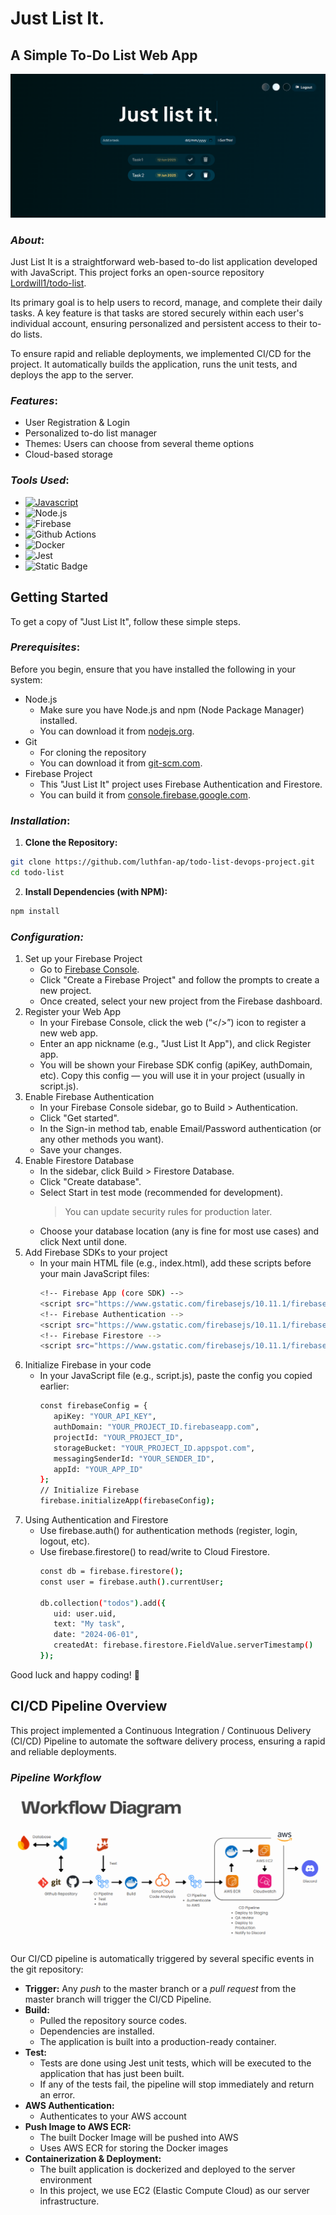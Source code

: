 # Just List It.

## A Simple To-Do List Web App

![Just List It. Landing Page](images/landing-page.png)

### *About*:
Just List It is a straightforward web-based to-do list application developed with JavaScript. This project forks an open-source repository [Lordwill1/todo-list](https://github.com/Lordwill1/todo-list).

Its primary goal is to help users to record, manage, and complete their daily tasks. A key feature is that tasks are stored securely within each user's individual account, ensuring personalized and persistent access to their to-do lists.

To ensure rapid and reliable deployments, we implemented CI/CD for the project. It automatically builds the application, runs the unit tests, and deploys the app to the server.

### *Features*:
* User Registration & Login
* Personalized to-do list manager
* Themes: Users can choose from several theme options
* Cloud-based storage

### *Tools Used*:
* [![Javascript](https://img.shields.io/badge/Javascript-FFFFFF?style=for-the-badge&logo=javascript&logoColor=%23FFFFFF&color=F7DF1E&link=https%3A%2F%2Fwww.javascript.com%2F)](https://www.javascript.com/)
* ![Node.js](https://img.shields.io/badge/Node.js-013b01?style=for-the-badge&logo=nodedotjs&logoColor=%23339933&labelColor=FFFFFF&link=https%3A%2F%2Fnodejs.org%2Fen)
* ![Firebase](https://img.shields.io/badge/Firebase%20(Authentication%20%26%20Firestore)-303030?style=for-the-badge&logo=firebase&logoColor=DD2C00&labelColor=FFFFFF&color=303030&link=https%3A%2F%2Ffirebase.google.com%2F)
* ![Github Actions](https://img.shields.io/badge/Github%20Actions-303030?style=for-the-badge&logo=githubactions&logoColor=3094FF&labelColor=FFFFFF&color=A2D2FB&link=https%3A%2F%2Fgithub.com%2Ffeatures%2Factions)
* ![Docker](https://img.shields.io/badge/Docker-303030?style=for-the-badge&logo=docker&logoColor=1D63ED&labelColor=FFFFFF&color=1d63ed&link=https%3A%2F%2Fwww.docker.com%2F)
* ![Jest](https://img.shields.io/badge/Jest-303030?style=for-the-badge&logo=jest&logoColor=E74504&labelColor=FFFFFF&color=F5ECE4&link=https%3A%2F%2Fjestjs.io%2F)
* ![Static Badge](https://img.shields.io/badge/SonarQube%20Cloud-303030?style=for-the-badge&logo=sonarqubecloud&logoColor=4169E1&labelColor=FFFFFF&color=E3ECFF&link=https%3A%2F%2Fsonarcloud.io%2F)

## **Getting Started**
To get a copy of "Just List It", follow these simple steps.
### *Prerequisites*:
Before you begin, ensure that you have installed the following in your system:
* Node.js
    * Make sure you have Node.js and npm (Node Package Manager) installed.
    * You can download it from [nodejs.org](nodejs.org).
* Git
    * For cloning the repository
    * You can download it from [git-scm.com](git-scm.com).
* Firebase Project
    * This "Just List It" project uses Firebase Authentication and Firestore.
    * You can build it from [console.firebase.google.com](console.firebase.google.com).

### *Installation*:
1. **Clone the Repository:**
```sh
git clone https://github.com/luthfan-ap/todo-list-devops-project.git
cd todo-list
```
2. **Install Dependencies (with NPM):**
```sh
npm install
```

### *Configuration:*
1. Set up your Firebase Project
   * Go to [Firebase Console](console.firebase.google.com).
   * Click "Create a Firebase Project" and follow the prompts to create a new project.
   * Once created, select your new project from the Firebase dashboard.
2. Register your Web App
   * In your Firebase Console, click the web (“</>”) icon to register a new web app.
   * Enter an app nickname (e.g., "Just List It App"), and click Register app.
   * You will be shown your Firebase SDK config (apiKey, authDomain, etc). Copy this config — you will use it in your project (usually in script.js).
3. Enable Firebase Authentication
   * In your Firebase Console sidebar, go to Build > Authentication.
   * Click "Get started".
   * In the Sign-in method tab, enable Email/Password authentication (or any other methods you want).
   * Save your changes.
4. Enable Firestore Database
   * In the sidebar, click Build > Firestore Database.
   * Click "Create database".
   * Select Start in test mode (recommended for development).
      > You can update security rules for production later.
   * Choose your database location (any is fine for most use cases) and click Next until done.
5. Add Firebase SDKs to your project
   * In your main HTML file (e.g., index.html), add these scripts before your main JavaScript files:
     ```sh
     <!-- Firebase App (core SDK) -->
     <script src="https://www.gstatic.com/firebasejs/10.11.1/firebase-app-compat.js"></script>
     <!-- Firebase Authentication -->
     <script src="https://www.gstatic.com/firebasejs/10.11.1/firebase-auth-compat.js"></script>
     <!-- Firebase Firestore -->
     <script src="https://www.gstatic.com/firebasejs/10.11.1/firebase-firestore-compat.js"></script>
     ```
6. Initialize Firebase in your code
   * In your JavaScript file (e.g., script.js), paste the config you copied earlier:
     ```sh
     const firebaseConfig = {
        apiKey: "YOUR_API_KEY",
        authDomain: "YOUR_PROJECT_ID.firebaseapp.com",
        projectId: "YOUR_PROJECT_ID",
        storageBucket: "YOUR_PROJECT_ID.appspot.com",
        messagingSenderId: "YOUR_SENDER_ID",
        appId: "YOUR_APP_ID"
     };
     // Initialize Firebase
     firebase.initializeApp(firebaseConfig);
     ```
7. Using Authentication and Firestore
   * Use firebase.auth() for authentication methods (register, login, logout, etc).
   * Use firebase.firestore() to read/write to Cloud Firestore.
     ```sh
     const db = firebase.firestore();
     const user = firebase.auth().currentUser;
     
     db.collection("todos").add({
        uid: user.uid,
        text: "My task",
        date: "2024-06-01",
        createdAt: firebase.firestore.FieldValue.serverTimestamp()
     });
     ```

Good luck and happy coding! 🚀

## **CI/CD Pipeline Overview**
This project implemented a Continuous Integration / Continuous Delivery (CI/CD) Pipeline to automate the software delivery process, ensuring a rapid and reliable deployments.

### *Pipeline Workflow*

![CI/CD Diagram Workflow](images/ci-cd-diagram.png)

Our CI/CD pipeline is automatically triggered by several specific events in the git repository:

* **Trigger:** Any *push* to the master branch or a *pull request* from the master branch will trigger the CI/CD Pipeline.
* **Build:**
    * Pulled the repository source codes.
    * Dependencies are installed.
    * The application is built into a production-ready container.
* **Test:**
    * Tests are done using Jest unit tests, which will be executed to the application that has just been built.
    * If any of the tests fail, the pipeline will stop immediately and return an error.
* **AWS Authentication:**
    * Authenticates to your AWS account
* **Push Image to AWS ECR:**
    * The built Docker Image will be pushed into AWS
    * Uses AWS ECR for storing the Docker images
* **Containerization & Deployment:**
    * The built application is dockerized and deployed to the server environment
    * In this project, we use EC2 (Elastic Compute Cloud) as our server infrastructure.

<!-- 
## *WEBSITE DEMO*

![Screenshot (771)](https://user-images.githubusercontent.com/61280281/99399713-0844b900-290c-11eb-8d7c-1199319b4a9e.png)

![Screenshot (772)](https://user-images.githubusercontent.com/61280281/99399731-0da20380-290c-11eb-8a59-e0a2e5f9b19f.png)

![Screenshot (773)](https://user-images.githubusercontent.com/61280281/99399728-0d096d00-290c-11eb-9ee5-59cc8358676c.png)

![Screenshot (774)](https://user-images.githubusercontent.com/61280281/99399723-0b3fa980-290c-11eb-8728-03d974be548d.png)
-->